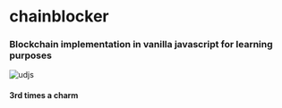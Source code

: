 # chainblocker
### Blockchain implementation in vanilla javascript for learning purposes
![udjs](https://user-images.githubusercontent.com/37848207/184082391-5298518a-d8ac-40c6-b326-f53abbad4a1d.png)



#### 3rd times a charm 
